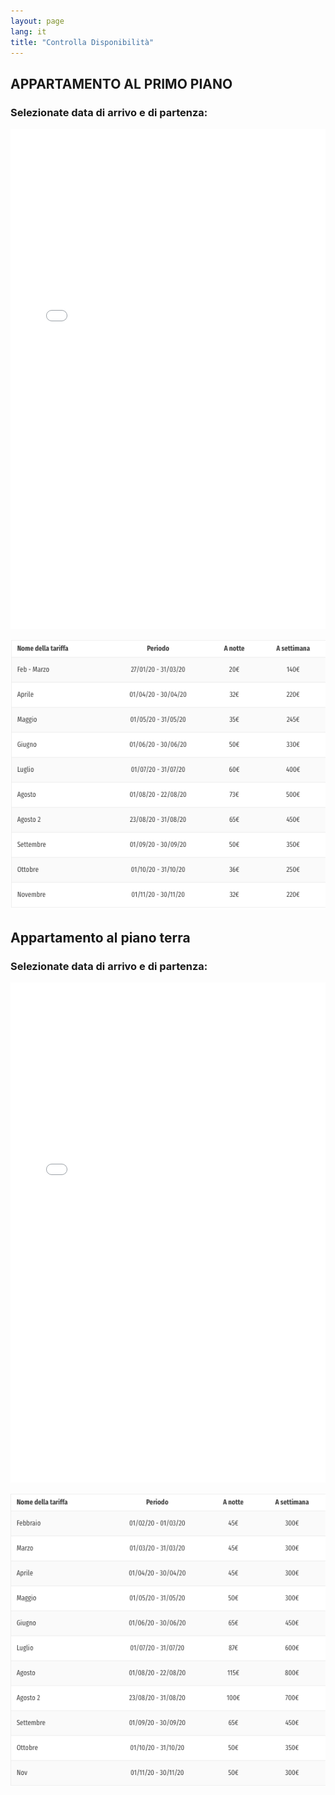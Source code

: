 ```yaml
---
layout: page
lang: it
title: "Controlla Disponibilità"
---
```

## APPARTAMENTO AL PRIMO PIANO
### Selezionate data di arrivo e di partenza: 
<iframe src="/fullcalendar/demos/gcal.html" style="border: 0" width="100%" height="800" frameborder="0" scrolling="no"></iframe>

![](/images/Tariffe_Trullo_1opiano_2020.png)

## Appartamento al piano terra
### Selezionate data di arrivo e di partenza: 
<iframe src="/fullcalendar/demos/gcal.html" style="border: 0" width="100%" height="800" frameborder="0" scrolling="no"></iframe>

 ![](/images/Tariffe_trullo_piano_terra_2020.png)
